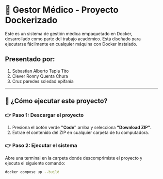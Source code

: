 # 🏥 Gestor Médico - Proyecto Dockerizado

Este es un sistema de gestión médica empaquetado en Docker, desarrollado como parte del trabajo académico. Está diseñado para ejecutarse fácilmente en cualquier máquina con Docker instalado.

## Presentado por:
1. Sebastian Alberto Tapia Tito
2. Clever Ronny Quenta Chura
3. Cruz paredes soledad epifanía

---

## 📁 ¿Cómo ejecutar este proyecto?

### 👉 Paso 1: Descargar el proyecto

1. Presiona el botón verde **"Code"** arriba y selecciona **"Download ZIP"**.
2. Extrae el contenido del ZIP en cualquier carpeta de tu computadora.

### 👉 Paso 2: Ejecutar el sistema

Abre una terminal en la carpeta donde descomprimiste el proyecto y ejecuta el siguiente comando:

```bash
docker compose up --build
